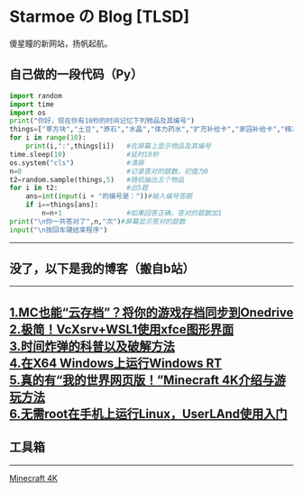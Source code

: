 # Starmoe の Blog [TLSD]
傻星瞳的新网站，扬帆起航。
## 自己做的一段代码（Py）
~~~ python
import random
import time
import os
print("你好，现在你有10秒的时间记忆下列物品及其编号")
things=["草方块","土豆","原石","水晶","体力药水","扩充补给卡","家园补给卡","精准补给卡","黑曜石","基岩"]
for i in range(10):
    print(i,":",things[i])   #在屏幕上显示物品及其编号
time.sleep(10)               #延时10秒
os.system("cls")             #清屏
n=0                          #记录答对的题数，初值为0
t2=random.sample(things,5)   #随机抽出五个物品
for i in t2:                 #出5题
    ans=int(input(i + "的编号是："))#输入编号答题
    if i==things[ans]:
        n=n+1                #如果回答正确，答对的题数加1
print("\n你一共答对了",n,"次")#屏幕显示答对的题数
input("\n按回车键结束程序")

~~~  
---
## 没了，以下是我的博客（搬自b站）  
---

[1.MC也能“云存档”？将你的游戏存档同步到Onedrive](/archive/2022-12-29-01.html "MC也能“云存档”？将你的游戏存档同步到Onedrive")  
[2.极简！VcXsrv+WSL1使用xfce图形界面](/archive/2022-12-29-02.html "极简！VcXsrv+WSL1使用xfce图形界面")  
[3.时间炸弹的科普以及破解方法](/archive/2022-12-29-03.html "时间炸弹的科普以及破解方法")  
[4.在X64 Windows上运行Windows RT](/archive/2022-12-30-01.html "在X64 Windows上运行Windows RT")  
[5.真的有“我的世界网页版！”Minecraft 4K介绍与游玩方法](/archive/2022-12-30-02.html "真的有“我的世界网页版！”Minecraft 4K介绍与游玩方法")    
[6.无需root在手机上运行Linux，UserLAnd使用入门](/archive/2022-12-30-03.html "无需root在手机上运行Linux，UserLAnd使用入门")
---
## 工具箱
---

[Minecraft 4K](/Other/MC4K.html)


